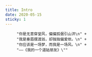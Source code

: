 ```yaml
---
title: Intro   
date: 2020-05-15   
sticky: 1
---
```



         "你是无意穿堂风，偏偏孤倨引山洪\n" +
         "我是垂眉摆渡翁，却独独偏爱侬。\n" +
         "你应该是一场梦，而我是一场风。\n" +
         "——《我的一个道姑朋友》\""
         
 <!-- more -->
